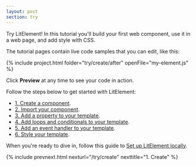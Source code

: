 ```yaml
---
layout: post
section: try
---
```


Try LitElement! In this tutorial you'll build your first web component, use it in a web page, and add style with CSS.

The tutorial pages contain live code samples that you can edit, like this:

{% include project.html folder="try/create/after" openFile="my-element.js" %}

Click **Preview** at any time to see your code in action. 

Follow the steps below to get started with LitElement:

*  [1. Create a component](/try/create).
*  [2. Import your component](/try/import).
*  [3. Add a property to your template](/try/properties).
*  [4. Add loops and conditionals to your template](/try/logic).
*  [5. Add an event handler to your template](/try/events).
*  [6. Style your template](/try/style).

When you're ready to dive in, follow this guide to [Set up LitElement locally](/tools/setup). 

{% include prevnext.html nexturl="/try/create" nexttitle="1. Create" %}
